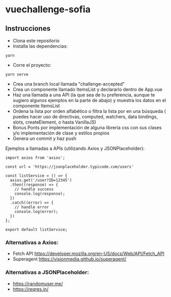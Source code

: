 # vuechallenge-sofia

## Instrucciones
  - Clona este repositorio
  - Installa las dependencias:
```
yarn
```
  - Corre el proyecto:
```
yarn serve
```
  - Crea una branch local llamada "challenge-accepted"
  - Crea un componente llamado ItemsList y declararlo dentro de App.vue
  - Haz una llamada a una API (la que sea de tu preferencia, aunque te sugiero algunos ejemplos en la parte de abajo) y muestra los datos en el componente ItemsList
  - Ordena la lista por orden alfabético o filtra la  lista por en una búsqueda ( puedes hacer uso de directivas, computed, watchers, data bindings, slots, createElement, o hasta VanillaJS)
  - Bonus Ponts por implementación de alguna librería css con sus clases y/o implementación de clase y estilos propios
  - Genera un commit y haz push

Ejemplos a llamadas a APIs (utilizando Axios y JSONPlaceholder):
```
import axios from 'axios';

const url = 'https://jsonplaceholder.typicode.com/users'

const listService = () => {
  axios.get('/user?ID=12345')
  .then((response) => {
    // handle success
    console.log(response);
  })
  .catch((error) => {
    // handle error
    console.log(error);
  })
};

export default listService;
```

### Alternativas a Axios:

  - Fetch API https://developer.mozilla.org/en-US/docs/Web/API/Fetch_API
  - Superagent https://visionmedia.github.io/superagent/

### Alternativas a JSONPlaceholder:

  - https://randomuser.me/
  - https://reqres.in/